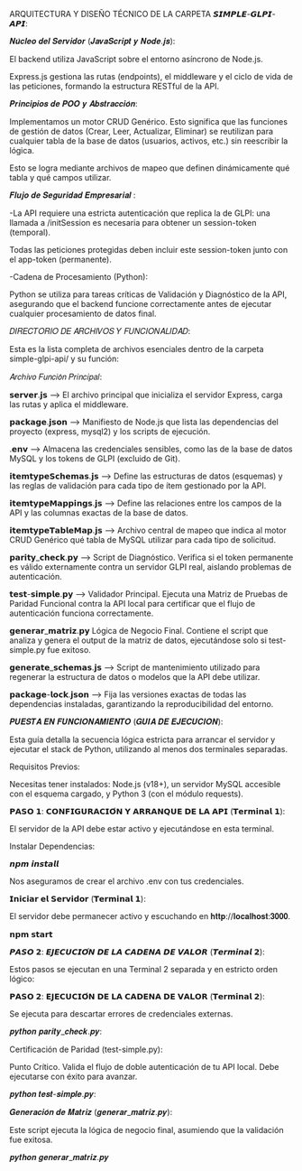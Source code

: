 ARQUITECTURA Y DISEÑO TÉCNICO DE LA CARPETA  𝙎𝙄𝙈𝙋𝙇𝙀-𝙂𝙇𝙋𝙄-𝘼𝙋𝙄:

𝑵𝒖́𝒄𝒍𝒆𝒐 𝒅𝒆𝒍 𝑺𝒆𝒓𝒗𝒊𝒅𝒐𝒓 (𝑱𝒂𝒗𝒂𝑺𝒄𝒓𝒊𝒑𝒕 𝒚 𝑵𝒐𝒅𝒆.𝒋𝒔):

El backend utiliza JavaScript sobre el entorno asíncrono de Node.js.

Express.js gestiona las rutas (endpoints), el middleware y el ciclo de vida de las peticiones, formando la estructura RESTful de la API.

𝑷𝒓𝒊𝒏𝒄𝒊𝒑𝒊𝒐𝒔 𝒅𝒆 𝑷𝑶𝑶 𝒚 𝑨𝒃𝒔𝒕𝒓𝒂𝒄𝒄𝒊𝒐́𝒏:

Implementamos un motor CRUD Genérico. Esto significa que las funciones de gestión de datos (Crear, Leer, Actualizar, Eliminar) se reutilizan para cualquier tabla de la base de datos (usuarios, activos, etc.) sin reescribir la lógica.

Esto se logra mediante archivos de mapeo que definen dinámicamente qué tabla y qué campos utilizar.

𝑭𝒍𝒖𝒋𝒐 𝒅𝒆 𝑺𝒆𝒈𝒖𝒓𝒊𝒅𝒂𝒅 𝑬𝒎𝒑𝒓𝒆𝒔𝒂𝒓𝒊𝒂𝒍 :

-La API requiere una estricta autenticación que replica la de GLPI: una llamada a /initSession es necesaria para obtener un session-token (temporal).

Todas las peticiones protegidas deben incluir este session-token junto con el app-token (permanente).

-Cadena de Procesamiento (Python):

Python se utiliza para tareas críticas de Validación y Diagnóstico de la API, asegurando que el backend funcione correctamente antes de ejecutar cualquier procesamiento de datos final.

𝐷𝐼𝑅𝐸𝐶𝑇𝑂𝑅𝐼𝑂 𝐷𝐸 𝐴𝑅𝐶𝐻𝐼𝑉𝑂𝑆 𝑌 𝐹𝑈𝑁𝐶𝐼𝑂𝑁𝐴𝐿𝐼𝐷𝐴𝐷:

Esta es la lista completa de archivos esenciales dentro de la carpeta simple-glpi-api/ y su función:

𝐴𝑟𝑐ℎ𝑖𝑣𝑜	𝐹𝑢𝑛𝑐𝑖𝑜́𝑛 𝑃𝑟𝑖𝑛𝑐𝑖𝑝𝑎𝑙:

𝘀𝗲𝗿𝘃𝗲𝗿.𝗷𝘀	--> El archivo principal que inicializa el servidor Express, carga las rutas y aplica el middleware.

𝗽𝗮𝗰𝗸𝗮𝗴𝗲.𝗷𝘀𝗼𝗻 -->	Manifiesto de Node.js que lista las dependencias del proyecto (express, mysql2) y los scripts de ejecución.

.𝗲𝗻𝘃 -->	Almacena las credenciales sensibles, como las de la base de datos MySQL y los tokens de GLPI (excluido de Git).

𝗶𝘁𝗲𝗺𝘁𝘆𝗽𝗲𝗦𝗰𝗵𝗲𝗺𝗮𝘀.𝗷𝘀 -->	Define las estructuras de datos (esquemas) y las reglas de validación para cada tipo de ítem gestionado por la API.

𝗶𝘁𝗲𝗺𝘁𝘆𝗽𝗲𝗠𝗮𝗽𝗽𝗶𝗻𝗴𝘀.𝗷𝘀 -->	Define las relaciones entre los campos de la API y las columnas exactas de la base de datos.

𝗶𝘁𝗲𝗺𝘁𝘆𝗽𝗲𝗧𝗮𝗯𝗹𝗲𝗠𝗮𝗽.𝗷𝘀 -->	Archivo central de mapeo que indica al motor CRUD Genérico qué tabla de MySQL utilizar para cada tipo de solicitud.

𝗽𝗮𝗿𝗶𝘁𝘆_𝗰𝗵𝗲𝗰𝗸.𝗽𝘆 -->	Script de Diagnóstico. Verifica si el token permanente es válido externamente contra un servidor GLPI real, aislando problemas de autenticación.

𝘁𝗲𝘀𝘁-𝘀𝗶𝗺𝗽𝗹𝗲.𝗽𝘆 -->	Validador Principal. Ejecuta una Matriz de Pruebas de Paridad Funcional contra la API local para certificar que el flujo de autenticación funciona correctamente.

𝗴𝗲𝗻𝗲𝗿𝗮𝗿_𝗺𝗮𝘁𝗿𝗶𝘇.𝗽𝘆	Lógica de Negocio Final. Contiene el script que analiza y genera el output de la matriz de datos, ejecutándose solo si test-simple.py fue exitoso.

𝗴𝗲𝗻𝗲𝗿𝗮𝘁𝗲_𝘀𝗰𝗵𝗲𝗺𝗮𝘀.𝗷𝘀 --> Script de mantenimiento utilizado para regenerar la estructura de datos o modelos que la API debe utilizar.

𝗽𝗮𝗰𝗸𝗮𝗴𝗲-𝗹𝗼𝗰𝗸.𝗷𝘀𝗼𝗻  --> Fija las versiones exactas de todas las dependencias instaladas, garantizando la reproducibilidad del entorno.


𝑷𝑼𝑬𝑺𝑻𝑨 𝑬𝑵 𝑭𝑼𝑵𝑪𝑰𝑶𝑵𝑨𝑴𝑰𝑬𝑵𝑻𝑶 (𝑮𝑼𝑰́𝑨 𝑫𝑬 𝑬𝑱𝑬𝑪𝑼𝑪𝑰𝑶́𝑵):

Esta guía detalla la secuencia lógica estricta para arrancar el servidor y ejecutar el stack de Python, utilizando al menos dos terminales separadas.

Requisitos Previos:

Necesitas tener instalados: Node.js (v18+), un servidor MySQL accesible con el esquema cargado, y Python 3 (con el módulo requests).

𝗣𝗔𝗦𝗢 𝟭: 𝗖𝗢𝗡𝗙𝗜𝗚𝗨𝗥𝗔𝗖𝗜𝗢́𝗡 𝗬 𝗔𝗥𝗥𝗔𝗡𝗤𝗨𝗘 𝗗𝗘 𝗟𝗔 𝗔𝗣𝗜 (𝗧𝗲𝗿𝗺𝗶𝗻𝗮𝗹 𝟭):

El servidor de la API debe estar activo y ejecutándose en esta terminal.

Instalar Dependencias:

𝙣𝙥𝙢 𝙞𝙣𝙨𝙩𝙖𝙡𝙡

Nos aseguramos de crear el archivo .env con tus credenciales.

𝗜𝗻𝗶𝗰𝗶𝗮𝗿 𝗲𝗹 𝗦𝗲𝗿𝘃𝗶𝗱𝗼𝗿 (𝗧𝗲𝗿𝗺𝗶𝗻𝗮𝗹 𝟭):

El servidor debe permanecer activo y escuchando en 𝐡𝐭𝐭𝐩://𝐥𝐨𝐜𝐚𝐥𝐡𝐨𝐬𝐭:𝟑𝟎𝟎𝟎.

𝗻𝗽𝗺 𝘀𝘁𝗮𝗿𝘁

𝙋𝘼𝙎𝙊 𝟮: 𝙀𝙅𝙀𝘾𝙐𝘾𝙄𝙊́𝙉 𝘿𝙀 𝙇𝘼 𝘾𝘼𝘿𝙀𝙉𝘼 𝘿𝙀 𝙑𝘼𝙇𝙊𝙍 (𝙏𝙚𝙧𝙢𝙞𝙣𝙖𝙡 𝟮):

Estos pasos se ejecutan en una Terminal 2 separada y en estricto orden lógico:

𝗣𝗔𝗦𝗢 𝟮: 𝗘𝗝𝗘𝗖𝗨𝗖𝗜𝗢́𝗡 𝗗𝗘 𝗟𝗔 𝗖𝗔𝗗𝗘𝗡𝗔 𝗗𝗘 𝗩𝗔𝗟𝗢𝗥 (𝗧𝗲𝗿𝗺𝗶𝗻𝗮𝗹 𝟮):

Se ejecuta para descartar errores de credenciales externas.

𝒑𝒚𝒕𝒉𝒐𝒏 𝒑𝒂𝒓𝒊𝒕𝒚_𝒄𝒉𝒆𝒄𝒌.𝒑𝒚:

Certificación de Paridad (test-simple.py):

Punto Crítico. Valida el flujo de doble autenticación de tu API local. Debe ejecutarse con éxito para avanzar.

𝒑𝒚𝒕𝒉𝒐𝒏 𝒕𝒆𝒔𝒕-𝒔𝒊𝒎𝒑𝒍𝒆.𝒑𝒚:

𝑮𝒆𝒏𝒆𝒓𝒂𝒄𝒊𝒐́𝒏 𝒅𝒆 𝑴𝒂𝒕𝒓𝒊𝒛 (𝒈𝒆𝒏𝒆𝒓𝒂𝒓_𝒎𝒂𝒕𝒓𝒊𝒛.𝒑𝒚):

Este script ejecuta la lógica de negocio final, asumiendo que la validación fue exitosa.

𝒑𝒚𝒕𝒉𝒐𝒏 𝒈𝒆𝒏𝒆𝒓𝒂𝒓_𝒎𝒂𝒕𝒓𝒊𝒛.𝒑𝒚
